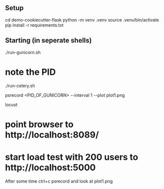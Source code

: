 
## Setup

cd demo-cookiecutter-flask
python -m venv .venv
source .venv/bin/activate
pip install -r requirements.txt


## Starting (in seperate shells)

./run-gunicorn.sh 
# note the PID

./run-celery.sh

psrecord <PID_OF_GUNICORN> --interval 1 --plot plot1.png

locust
# point browser to http://localhost:8089/
# start load test with 200 users to http://localhost:5000


After some time ctrl+c psrecord and look at plot1.png
